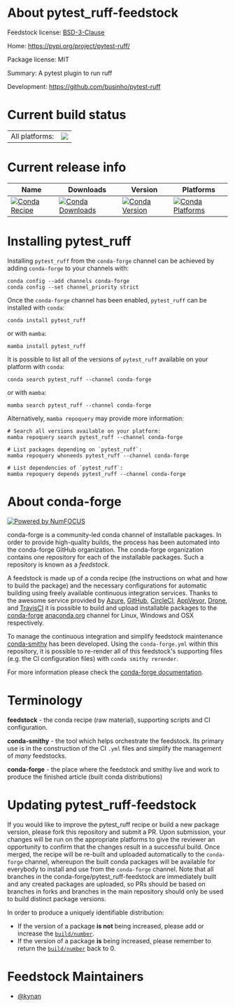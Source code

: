 About pytest_ruff-feedstock
===========================

Feedstock license: [BSD-3-Clause](https://github.com/conda-forge/pytest_ruff-feedstock/blob/main/LICENSE.txt)

Home: https://pypi.org/project/pytest-ruff/

Package license: MIT

Summary: A pytest plugin to run ruff

Development: https://github.com/businho/pytest-ruff

Current build status
====================


<table><tr><td>All platforms:</td>
    <td>
      <a href="https://dev.azure.com/conda-forge/feedstock-builds/_build/latest?definitionId=23946&branchName=main">
        <img src="https://dev.azure.com/conda-forge/feedstock-builds/_apis/build/status/pytest_ruff-feedstock?branchName=main">
      </a>
    </td>
  </tr>
</table>

Current release info
====================

| Name | Downloads | Version | Platforms |
| --- | --- | --- | --- |
| [![Conda Recipe](https://img.shields.io/badge/recipe-pytest_ruff-green.svg)](https://anaconda.org/conda-forge/pytest_ruff) | [![Conda Downloads](https://img.shields.io/conda/dn/conda-forge/pytest_ruff.svg)](https://anaconda.org/conda-forge/pytest_ruff) | [![Conda Version](https://img.shields.io/conda/vn/conda-forge/pytest_ruff.svg)](https://anaconda.org/conda-forge/pytest_ruff) | [![Conda Platforms](https://img.shields.io/conda/pn/conda-forge/pytest_ruff.svg)](https://anaconda.org/conda-forge/pytest_ruff) |

Installing pytest_ruff
======================

Installing `pytest_ruff` from the `conda-forge` channel can be achieved by adding `conda-forge` to your channels with:

```
conda config --add channels conda-forge
conda config --set channel_priority strict
```

Once the `conda-forge` channel has been enabled, `pytest_ruff` can be installed with `conda`:

```
conda install pytest_ruff
```

or with `mamba`:

```
mamba install pytest_ruff
```

It is possible to list all of the versions of `pytest_ruff` available on your platform with `conda`:

```
conda search pytest_ruff --channel conda-forge
```

or with `mamba`:

```
mamba search pytest_ruff --channel conda-forge
```

Alternatively, `mamba repoquery` may provide more information:

```
# Search all versions available on your platform:
mamba repoquery search pytest_ruff --channel conda-forge

# List packages depending on `pytest_ruff`:
mamba repoquery whoneeds pytest_ruff --channel conda-forge

# List dependencies of `pytest_ruff`:
mamba repoquery depends pytest_ruff --channel conda-forge
```


About conda-forge
=================

[![Powered by
NumFOCUS](https://img.shields.io/badge/powered%20by-NumFOCUS-orange.svg?style=flat&colorA=E1523D&colorB=007D8A)](https://numfocus.org)

conda-forge is a community-led conda channel of installable packages.
In order to provide high-quality builds, the process has been automated into the
conda-forge GitHub organization. The conda-forge organization contains one repository
for each of the installable packages. Such a repository is known as a *feedstock*.

A feedstock is made up of a conda recipe (the instructions on what and how to build
the package) and the necessary configurations for automatic building using freely
available continuous integration services. Thanks to the awesome service provided by
[Azure](https://azure.microsoft.com/en-us/services/devops/), [GitHub](https://github.com/),
[CircleCI](https://circleci.com/), [AppVeyor](https://www.appveyor.com/),
[Drone](https://cloud.drone.io/welcome), and [TravisCI](https://travis-ci.com/)
it is possible to build and upload installable packages to the
[conda-forge](https://anaconda.org/conda-forge) [anaconda.org](https://anaconda.org/)
channel for Linux, Windows and OSX respectively.

To manage the continuous integration and simplify feedstock maintenance
[conda-smithy](https://github.com/conda-forge/conda-smithy) has been developed.
Using the ``conda-forge.yml`` within this repository, it is possible to re-render all of
this feedstock's supporting files (e.g. the CI configuration files) with ``conda smithy rerender``.

For more information please check the [conda-forge documentation](https://conda-forge.org/docs/).

Terminology
===========

**feedstock** - the conda recipe (raw material), supporting scripts and CI configuration.

**conda-smithy** - the tool which helps orchestrate the feedstock.
                   Its primary use is in the construction of the CI ``.yml`` files
                   and simplify the management of *many* feedstocks.

**conda-forge** - the place where the feedstock and smithy live and work to
                  produce the finished article (built conda distributions)


Updating pytest_ruff-feedstock
==============================

If you would like to improve the pytest_ruff recipe or build a new
package version, please fork this repository and submit a PR. Upon submission,
your changes will be run on the appropriate platforms to give the reviewer an
opportunity to confirm that the changes result in a successful build. Once
merged, the recipe will be re-built and uploaded automatically to the
`conda-forge` channel, whereupon the built conda packages will be available for
everybody to install and use from the `conda-forge` channel.
Note that all branches in the conda-forge/pytest_ruff-feedstock are
immediately built and any created packages are uploaded, so PRs should be based
on branches in forks and branches in the main repository should only be used to
build distinct package versions.

In order to produce a uniquely identifiable distribution:
 * If the version of a package **is not** being increased, please add or increase
   the [``build/number``](https://docs.conda.io/projects/conda-build/en/latest/resources/define-metadata.html#build-number-and-string).
 * If the version of a package **is** being increased, please remember to return
   the [``build/number``](https://docs.conda.io/projects/conda-build/en/latest/resources/define-metadata.html#build-number-and-string)
   back to 0.

Feedstock Maintainers
=====================

* [@kynan](https://github.com/kynan/)

